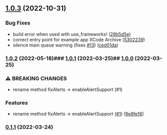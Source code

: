 

## [1.0.3](https://github.com/plumvillage/react-native-override-color-scheme/compare/v1.0.2...v1.0.3) (2022-10-31)


### Bug Fixes

* build error when used with use_frameworks! ([29b5d5e](https://github.com/plumvillage/react-native-override-color-scheme/commit/29b5d5e082c4272e5da65f0f2e977325163b7bdb))
* correct entry point for example app XCode Archive ([5302239](https://github.com/plumvillage/react-native-override-color-scheme/commit/530223959c695797ceeb15d8e20de199ff93868e))
* silence main queue warning (fixes [#13](https://github.com/plumvillage/react-native-override-color-scheme/issues/13)) ([ced01da](https://github.com/plumvillage/react-native-override-color-scheme/commit/ced01dac9c392d1b5975fb85ebad7fc8f9e8ae9a))

### [1.0.2](https://github.com/plumvillage/react-native-override-color-scheme/compare/v1.0.1...v1.0.2) (2022-05-18)### [1.0.1](https://github.com/plumvillage/react-native-override-color-scheme/compare/v1.0.0...v1.0.1) (2022-03-25)## [1.0.0](https://github.com/plumvillage/react-native-override-color-scheme/compare/v0.1.1...v1.0.0) (2022-03-25)


### ⚠ BREAKING CHANGES

* rename method fixAlerts -> enableAlertSupport (#1)

### Features

* rename method fixAlerts -> enableAlertSupport ([#1](https://github.com/plumvillage/react-native-override-color-scheme/issues/1)) ([9e8fe18](https://github.com/plumvillage/react-native-override-color-scheme/commit/9e8fe1846bb6b7f1ac142224d6d2d9900389831f))

### [0.1.1](https://github.com/plumvillage/react-native-override-color-scheme/compare/v0.1.1...v1.0.0) (2022-03-24)